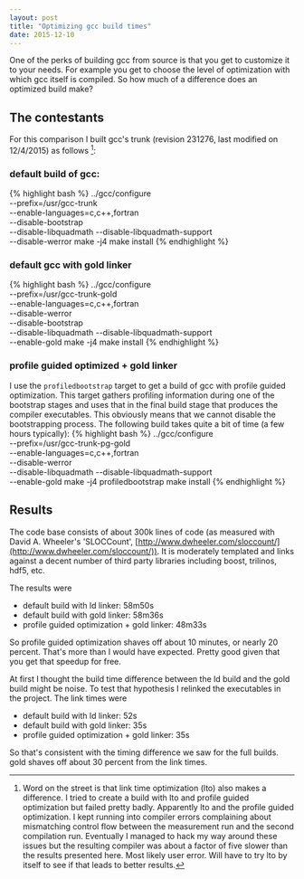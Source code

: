 ```yaml
---
layout: post
title: "Optimizing gcc build times"
date: 2015-12-10
---
```


One of the perks of building gcc from source is that you get to
customize it to your needs.  For example you get to choose the level of
optimization with which gcc itself is compiled.  So how much of a
difference does an optimized build make?


## The contestants

For this comparison I built gcc's trunk (revision 231276, last modified
on 12/4/2015) as follows [^1]:


### default build of gcc:

{% highlight bash %}
../gcc/configure \
  --prefix=/usr/gcc-trunk \
  --enable-languages=c,c++,fortran \
  --disable-bootstrap \
  --disable-libquadmath --disable-libquadmath-support \
  --disable-werror
make -j4
make install
{% endhighlight %}


### default gcc with gold linker

{% highlight bash %}
../gcc/configure \
  --prefix=/usr/gcc-trunk-gold \
  --enable-languages=c,c++,fortran \
  --disable-werror \
  --disable-bootstrap \
  --disable-libquadmath --disable-libquadmath-support \
  --enable-gold
make -j4
make install
{% endhighlight %}


### profile guided optimized + gold linker

I use the `profiledbootstrap` target to get a build of gcc with profile
guided optimization.  This target gathers profiling information during
one of the bootstrap stages and uses that in the final build stage that
produces the compiler executables.  This obviously means that we cannot
disable the bootstrapping process.  The following build takes quite a
bit of time (a few hours typically):
{% highlight bash %}
../gcc/configure \
  --prefix=/usr/gcc-trunk-pg-gold \
  --enable-languages=c,c++,fortran \
  --disable-werror \
  --disable-libquadmath --disable-libquadmath-support \
  --enable-gold
make -j4 profiledbootstrap
make install
{% endhighlight %}


## Results

The code base consists of about 300k lines of code (as measured with David A.
Wheeler's 'SLOCCount',
[http://www.dwheeler.com/sloccount/](http://www.dwheeler.com/sloccount/)).
It is moderately templated and links against a decent number of third
party libraries including boost, trilinos, hdf5, etc.

The results were

- default build with ld linker: 58m50s
- default build with gold linker: 58m36s
- profile guided optimization + gold linker: 48m33s

So profile guided optimization shaves off about 10 minutes, or nearly 20
percent.  That's more than I would have expected.  Pretty good given
that you get that speedup for free.

At first I thought the build time difference between the ld build and
the gold build might be noise.  To test that hypothesis I relinked the
executables in the project.  The link times were

- default build with ld linker: 52s
- default build with gold linker: 35s
- profile guided optimization + gold linker: 35s

So that's consistent with the timing difference we saw for the full
builds.  gold shaves off about 30 percent from the link times.


[^1]: Word on the street is that link time optimization (lto) also makes
      a difference.  I tried to create a build with lto and profile
      guided optimization but failed pretty badly.  Apparently lto and
      the profile guided optimization.  I kept running into compiler
      errors complaining about mismatching control flow between the
      measurement run and the second compilation run.  Eventually I
      managed to hack my way around these issues but the resulting
      compiler was about a factor of five slower than the results
      presented here.  Most likely user error.  Will have to try lto by
      itself to see if that leads to better results.
